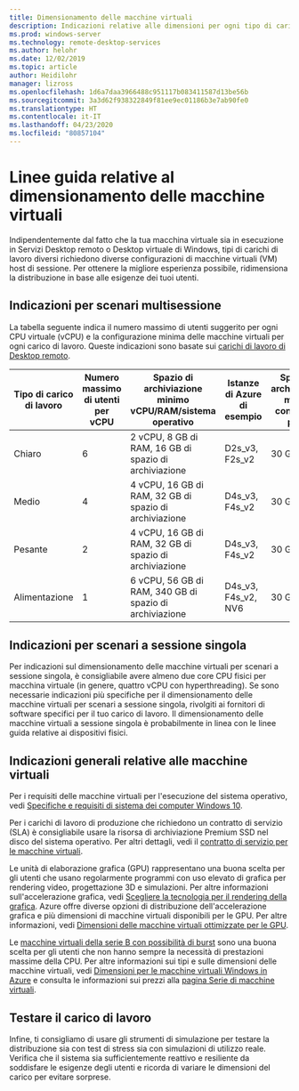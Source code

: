 ```yaml
---
title: Dimensionamento delle macchine virtuali
description: Indicazioni relative alle dimensioni per ogni tipo di carico di lavoro.
ms.prod: windows-server
ms.technology: remote-desktop-services
ms.author: helohr
ms.date: 12/02/2019
ms.topic: article
author: Heidilohr
manager: lizross
ms.openlocfilehash: 1d6a7daa3966488c951117b083411587d13be56b
ms.sourcegitcommit: 3a3d62f938322849f81ee9ec01186b3e7ab90fe0
ms.translationtype: HT
ms.contentlocale: it-IT
ms.lasthandoff: 04/23/2020
ms.locfileid: "80857104"
---
```

# <a name="virtual-machine-sizing-guidance"></a>Linee guida relative al dimensionamento delle macchine virtuali

Indipendentemente dal fatto che la tua macchina virtuale sia in esecuzione in Servizi Desktop remoto o Desktop virtuale di Windows, tipi di carichi di lavoro diversi richiedono diverse configurazioni di macchine virtuali (VM) host di sessione. Per ottenere la migliore esperienza possibile, ridimensiona la distribuzione in base alle esigenze dei tuoi utenti.

## <a name="multi-session-recommendations"></a>Indicazioni per scenari multisessione

La tabella seguente indica il numero massimo di utenti suggerito per ogni CPU virtuale (vCPU) e la configurazione minima delle macchine virtuali per ogni carico di lavoro. Queste indicazioni sono basate sui [carichi di lavoro di Desktop remoto](remote-desktop-workloads.md).

| Tipo di carico di lavoro | Numero massimo di utenti per vCPU | Spazio di archiviazione minimo vCPU/RAM/sistema operativo | Istanze di Azure di esempio | Spazio di archiviazione minimo contenitore profili |
| --- | --- | --- | --- | --- |
| Chiaro | 6 | 2 vCPU, 8 GB di RAM, 16 GB di spazio di archiviazione | D2s_v3, F2s_v2 | 30 GB |
| Medio | 4 | 4 vCPU, 16 GB di RAM, 32 GB di spazio di archiviazione | D4s_v3, F4s_v2 | 30 GB |
| Pesante | 2 | 4 vCPU, 16 GB di RAM, 32 GB di spazio di archiviazione | D4s_v3, F4s_v2 | 30 GB |
| Alimentazione | 1 | 6 vCPU, 56 GB di RAM, 340 GB di spazio di archiviazione | D4s_v3, F4s_v2, NV6 | 30 GB |

## <a name="single-session-recommendations"></a>Indicazioni per scenari a sessione singola

Per indicazioni sul dimensionamento delle macchine virtuali per scenari a sessione singola, è consigliabile avere almeno due core CPU fisici per macchina virtuale (in genere, quattro vCPU con hyperthreading). Se sono necessarie indicazioni più specifiche per il dimensionamento delle macchine virtuali per scenari a sessione singola, rivolgiti ai fornitori di software specifici per il tuo carico di lavoro. Il dimensionamento delle macchine virtuali a sessione singola è probabilmente in linea con le linee guida relative ai dispositivi fisici.

## <a name="general-virtual-machine-recommendations"></a>Indicazioni generali relative alle macchine virtuali

Per i requisiti delle macchine virtuali per l'esecuzione del sistema operativo, vedi [Specifiche e requisiti di sistema dei computer Windows 10](https://www.microsoft.com/windows/windows-10-specifications).

Per i carichi di lavoro di produzione che richiedono un contratto di servizio (SLA) è consigliabile usare la risorsa di archiviazione Premium SSD nel disco del sistema operativo. Per altri dettagli, vedi il [contratto di servizio per le macchine virtuali](https://azure.microsoft.com/support/legal/sla/virtual-machines/v1_8/).

Le unità di elaborazione grafica (GPU) rappresentano una buona scelta per gli utenti che usano regolarmente programmi con uso elevato di grafica per rendering video, progettazione 3D e simulazioni. Per altre informazioni sull'accelerazione grafica, vedi [Scegliere la tecnologia per il rendering della grafica](rds-graphics-virtualization.md). Azure offre diverse opzioni di distribuzione dell'accelerazione grafica e più dimensioni di macchine virtuali disponibili per le GPU. Per altre informazioni, vedi [Dimensioni delle macchine virtuali ottimizzate per le GPU](https://docs.microsoft.com/azure/virtual-machines/windows/sizes-gpu).

Le [macchine virtuali della serie B con possibilità di burst](https://docs.microsoft.com/azure/virtual-machines/windows/b-series-burstable) sono una buona scelta per gli utenti che non hanno sempre la necessità di prestazioni massime della CPU. Per altre informazioni sui tipi e sulle dimensioni delle macchine virtuali, vedi [Dimensioni per le macchine virtuali Windows in Azure](https://docs.microsoft.com/azure/virtual-machines/windows/sizes) e consulta le informazioni sui prezzi alla [pagina Serie di macchine virtuali](https://azure.microsoft.com/pricing/details/virtual-machines/series/).

## <a name="test-your-workload"></a>Testare il carico di lavoro

Infine, ti consigliamo di usare gli strumenti di simulazione per testare la distribuzione sia con test di stress sia con simulazioni di utilizzo reale. Verifica che il sistema sia sufficientemente reattivo e resiliente da soddisfare le esigenze degli utenti e ricorda di variare le dimensioni del carico per evitare sorprese.
